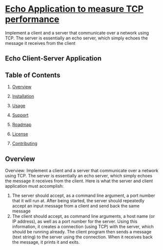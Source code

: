 # <b><u>Echo Application to measure TCP performance</u></b>

Implement a client and a server that communicate over a network using TCP. The server is essentially an echo server, which simply echoes the message it receives from the client

## Echo Client-Server Application

## Table of Contents
1. [Overview](#overview)

2. [Installation](#Installation)

3. [Usage](#usage)

4. [Support](#support)

5. [Roadmap](#roadmap)

6. [License](#license)

7. [Contributing](#contributing)



## Overview
Overview: Implement a client and a server that communicate over a network using TCP. The server is essentially an echo server, which simply echoes the message it receives from the client.  Here is what the server and client application must accomplish: 
1. The server should accept, as a command line argument, a port number that it will run at. After being started, the server should repeatedly accept an input message from a client and send back the same message
2. The client should accept, as command line arguments, a host name (or IP address), as well as a port number for the server. Using this information, it creates a connection (using TCP) with the server, which should be running already. The client program then sends a message (text string) to the server using the connection. When it receives back the message, it prints it and exits.
